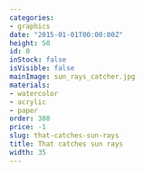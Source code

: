 ```yaml
---
categories:
- graphics
date: "2015-01-01T00:00:00Z"
height: 50
id: 0
inStock: false
isVisible: false
mainImage: sun_rays_catcher.jpg
materials:
- watercolor
- acrylic
- paper
order: 388
price: -1
slug: that-catches-sun-rays
title: That catches sun rays
width: 35
---
```


